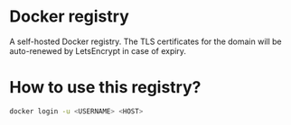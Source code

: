 # Docker registry

A self-hosted Docker registry. The TLS certificates for the domain will be auto-renewed by LetsEncrypt in case of expiry.

# How to use this registry?

```sh
docker login -u <USERNAME> <HOST>
```
